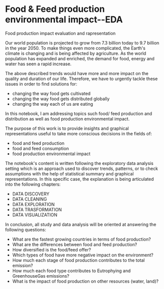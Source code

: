 # Food & Feed production environmental impact--EDA
Food production impact evaluation and rapresentation

Our world population is projected to grow from 7.3 billion today to 9.7 billion in the year 2050. To make things even more complicated, the Earth's climate is changing and is being affected by agriculture. As the world population has expanded and enriched, the demand for food, energy and water has seen a rapid increase.

The above described trends would have more and more impact on the quality and duration of our life. Therefore, we have to urgently tackle these issues in order to find solutions for:

  * changing the way food gets cultivated
  * changing the way food gets distributed globally
  * changing the way each of us are eating

In this notebook, I am addressing topics such food/ feed production and distribution as well as food production environmental impact.

The purpose of this work is to provide insights and graphical representations useful to take more conscious decisions in the fields of:

 * food and feed production
 * food and feed consumption
 * food production environmental impact
 
The notebook's content is written following the exploratory data analysis setting which is an approach used to discover trends, patterns, or to check assumptions with the help of statistical summary and graphical representations. In this specific case, the explanation is being articulated into the following chapters:

  * DATA DISCOVERY
  * DATA CLEANING
  * DATA EXPLORATION
  * DATA TRASFORMATION
  * DATA VISUALIZATION

In conclusion, all study and data analysis will be oriented at answering the following questions:

  * What are the fastest growing countries in terms of food production?
  * What are the differences between food and feed production?
  * How diversified is the food/feed offer?
  * Which types of food have more negative impact on the environment?
  * How much each stage of food production contributes to the total emission?
  * How much each food type contributes to Eutrophying and GreenhouseGas emissions?
  * What is the impact of food production on other resources (water, land)?
